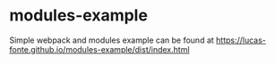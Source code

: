 # modules-example

Simple webpack and modules example can be found at https://lucas-fonte.github.io/modules-example/dist/index.html
